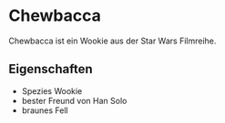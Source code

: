 # Chewbacca
Chewbacca ist ein Wookie aus der Star Wars Filmreihe.
## Eigenschaften
* Spezies Wookie
* bester Freund von Han Solo
* braunes Fell